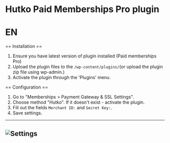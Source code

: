 Hutko Paid Memberships Pro plugin
=========

# EN

== Installation ==

1. Ensure you have latest version of plugin installed (Paid memberships Pro)
2. Upload the plugin files to the `/wp-content/plugins/`(or upload the plugin zip file using wp-admin.)
3. Activate the plugin through the 'Plugins' menu.

== Configuration ==

1. Go to "Memberships > Payment Gateway & SSL Settings".
2. Choose method "Hutko". If it doesn't exist - activate the plugin.
4. Fill out the fields `Merchant ID:` and `Secret Key:`.
6. Save settings.
---------

![Settings][1]
----

[1]: https://raw.githubusercontent.com/hutko-service/wordpress-paid-mebership-pro/main/settings.png